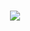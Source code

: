 <h1 align="center">
<img src="https://github.com/gibifyOfficial/concepts-nodeJS/blob/master/public/assets/template-challenge-1%20(1).png" 600>
</h1>
